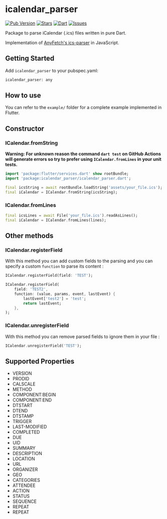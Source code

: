 # icalendar_parser

[![Pub Version](https://img.shields.io/pub/v/icalendar_parser?color=blue&logo=dart)](https://pub.dev/packages/icalendar_parser)
[![Stars](https://img.shields.io/github/stars/TesteurManiak/icalendar_parser)](https://github.com/TesteurManiak/icalendar_parser/stargazers)
[![Dart](https://github.com/TesteurManiak/icalendar_parser/actions/workflows/dart.yml/badge.svg)](https://github.com/TesteurManiak/icalendar_parser/actions/workflows/dart.yml)
[![Issues](https://img.shields.io/github/issues/TesteurManiak/icalendar_parser)](https://github.com/TesteurManiak/icalendar_parser/issues)

Package to parse iCalendar (.ics) files written in pure Dart.

Implementation of [AnyFetch's ics-parser](https://github.com/AnyFetch/ics-parser) in JavaScript.

## Getting Started

Add `icalendar_parser` to your pubspec.yaml:

``` bash
icalendar_parser: any
```

## How to use

You can refer to the `example/` folder for a complete example implemented in Flutter.

## Constructor

### ICalendar.fromString

**Warning: For unknown reason the command `dart test` on GitHub Actions will generate errors so try to prefer using `ICalendar.fromLines` in your unit tests.**

``` dart
import 'package:flutter/services.dart' show rootBundle;
import 'package:icalendar_parser/icalendar_parser.dart';

final icsString = await rootBundle.loadString('assets/your_file.ics');
final iCalendar = ICalendar.fromString(icsString);
```

### ICalendar.fromLines

``` dart
final icsLines = await File('your_file.ics').readAsLines();
final iCalendar = ICalendar.fromLines(lines);
```

## Other methods

### ICalendar.registerField

With this method you can add custom fields to the parsing and you can specify a custom `function` to parse its content :

``` dart
ICalendar.registerField(field: 'TEST');

ICalendar.registerField(
    field: 'TEST2',
    function: (value, params, event, lastEvent) {
        lastEvent['test2'] = 'test';
        return lastEvent;
    },
);
```

### ICalendar.unregisterField

With this method you can remove parsed fields to ignore them in your file :

``` dart
ICalendar.unregisterField('TEST');
```

## Supported Properties

* VERSION
* PRODID
* CALSCALE
* METHOD
* COMPONENT:BEGIN
* COMPONENT:END
* DTSTART
* DTEND
* DTSTAMP
* TRIGGER
* LAST-MODIFIED
* COMPLETED
* DUE
* UID
* SUMMARY
* DESCRIPTION
* LOCATION
* URL
* ORGANIZER
* GEO
* CATEGORIES
* ATTENDEE
* ACTION
* STATUS
* SEQUENCE
* REPEAT
* REPEAT
